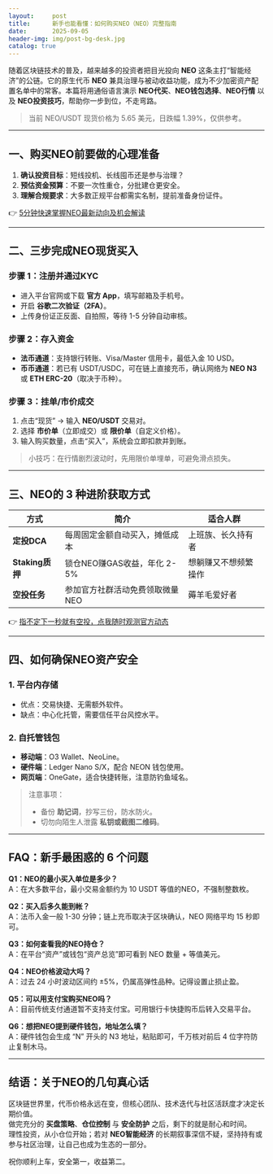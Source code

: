 ```yaml
---
layout:     post
title:      新手也能看懂：如何购买NEO（NEO）完整指南
date:       2025-09-05
header-img: img/post-bg-desk.jpg
catalog: true
---
```


随着区块链技术的普及，越来越多的投资者把目光投向 **NEO** 这条主打“智能经济”的公链。它的原生代币 **NEO** 兼具治理与被动收益功能，成为不少加密资产配置名单中的常客。本篇将用通俗语言演示 **NEO代买**、**NEO钱包选择**、**NEO行情** 以及 **NEO投资技巧**，帮助你一步到位，不走弯路。

> 当前 NEO/USDT 现货价格为 5.65 美元，日跌幅 1.39%，仅供参考。

---

## 一、购买NEO前要做的心理准备

1. **确认投资目标**：短线投机、长线囤币还是参与治理？  
2. **预估资金预算**：不要一次性重仓，分批建仓更安全。  
3. **理解合规要求**：大多数正规平台都需实名制，提前准备身份证件。

👉 [5分钟快速掌握NEO最新动向及机会解读](https://okxdog.com/)

---

## 二、三步完成NEO现货买入

### 步骤 1：注册并通过KYC
- 进入平台官网或下载 **官方 App**，填写邮箱及手机号。  
- 开启 **谷歌二次验证（2FA）**。  
- 上传身份证正反面、自拍照，等待 1-5 分钟自动审核。

### 步骤 2：存入资金
- **法币通道**：支持银行转账、Visa/Master 信用卡，最低入金 10 USD。  
- **币币通道**：若已有 USDT/USDC，可在链上直接充币，确认网络为 **NEO N3** 或 **ETH ERC-20**（取决于币种）。

### 步骤 3：挂单/市价成交
1. 点击“现货” → 输入 **NEO/USDT** 交易对。  
2. 选择 **市价单**（立即成交）或 **限价单**（自定义价格）。  
3. 输入购买数量，点击“买入”，系统会立即扣款并到账。

> 小技巧：在行情剧烈波动时，先用限价单埋单，可避免滑点损失。

---

## 三、NEO的 3 种进阶获取方式

| 方式 | 简介 | 适合人群 |
|---|---|---|
| **定投DCA** | 每周固定金额自动买入，摊低成本 | 上班族、长久持有者 |
| **Staking质押** | 锁仓NEO赚GAS收益，年化 2-5% | 想躺赚又不想频繁操作 |
| **空投任务** | 参加官方社群活动免费领取微量NEO | 薅羊毛爱好者 |

👉 [指不定下一秒就有空投，点我随时观测官方动态](https://okxdog.com/)

---

## 四、如何确保NEO资产安全

### 1. 平台内存储
- 优点：交易快捷、无需额外软件。  
- 缺点：中心化托管，需要信任平台风控水平。

### 2. 自托管钱包
- **移动端**：O3 Wallet、NeoLine。  
- **硬件端**：Ledger Nano S/X，配合 NEON 钱包使用。  
- **网页端**：OneGate，适合快捷转账，注意防钓鱼域名。

> 注意事项：  
> - 备份 **助记词**，抄写三份，防水防火。  
> - 切勿向陌生人泄露 **私钥或截图二维码**。

---

## FAQ：新手最困惑的 6 个问题

**Q1：NEO的最小买入单位是多少？**  
A：在大多数平台，最小交易金额约为 10 USDT 等值的NEO，不强制整数枚。

**Q2：买入后多久能到帐？**  
A：法币入金一般 1-30 分钟；链上充币取决于区块确认，NEO 网络平均 15 秒即可。

**Q3：如何查看我的NEO持仓？**  
A：在平台“资产”或钱包“资产总览”即可看到 NEO 数量 + 等值美元。

**Q4：NEO价格波动大吗？**  
A：过去 24 小时波动区间约 ±5%，仍属高弹性品种。记得设置止损止盈。

**Q5：可以用支付宝购买NEO吗？**  
A：目前传统支付通道暂不支持支付宝。可用银行卡快捷购币后转入交易平台。

**Q6：想把NEO提到硬件钱包，地址怎么填？**  
A：硬件钱包会生成 “N” 开头的 N3 地址，粘贴即可，千万核对前后 4 位字符防止复制木马。

---

## 结语：关于NEO的几句真心话

区块链世界里，代币价格永远在变，但核心团队、技术迭代与社区活跃度才决定长期价值。   
做完充分的 **买盘策略**、**仓位控制** 与 **安全防护** 之后，剩下的就是耐心和时间。  
理性投资，从小仓位开始；若对 **NEO智能经济** 的长期叙事深信不疑，坚持持有或参与社区治理，让自己也成为生态的一部分。

祝你顺利上车，安全第一，收益第二。